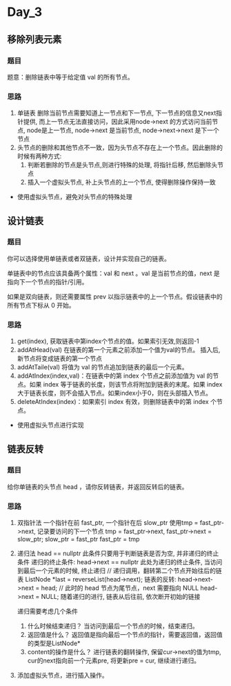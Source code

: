 # Day_3

## 移除列表元素

### 题目

题意：删除链表中等于给定值 val 的所有节点。

### 思路

1. 单链表 删除当前节点需要知道上一节点和下一节点, 下一节点的信息又next指针提供, 而上一节点无法直接访问，因此采用node->next 的方式访问当前节点,
node是上一节点, node->next 是当前节点, node->next->next 是下一个节点
2. 头节点的删除和其他节点不一致，因为头节点不存在上一个节点。因此删除的时候有两种方式:
    1. 判断若删除的节点是头节点,则进行特殊的处理, 将指针后移, 然后删除头节点
    2. 插入一个虚拟头节点, 补上头节点的上一个节点, 使得删除操作保持一致

* 使用虚拟头节点，避免对头节点的特殊处理

## 设计链表

### 题目

你可以选择使用单链表或者双链表，设计并实现自己的链表。

单链表中的节点应该具备两个属性：val 和 next 。val 是当前节点的值，next 是指向下一个节点的指针/引用。

如果是双向链表，则还需要属性 prev 以指示链表中的上一个节点。假设链表中的所有节点下标从 0 开始。

### 思路

1. get(index), 获取链表中第index个节点的值。如果索引无效,则返回-1
2. addAtHead(val)    在链表的第一个元素之前添加一个值为val的节点。
插入后, 新节点将变成链表的第一个节点
3. addAtTaile(val) 将值为 val 的节点追加到链表的最后一个元素。
4. addAtIndex(index,val)：在链表中的第 index 个节点之前添加值为 val  的节点。如果 index 等于链表的长度，则该节点将附加到链表的末尾。如果 index 大于链表长度，则不会插入节点。如果index小于0，则在头部插入节点。
5. deleteAtIndex(index)：如果索引 index 有效，则删除链表中的第 index 个节点。

* 使用虚拟头节点进行实现

## 链表反转

### 题目

给你单链表的头节点 head ，请你反转链表，并返回反转后的链表。

### 思路

1. 双指针法
一个指针在前 fast_ptr, 一个指针在后 slow_ptr
使用tmp = fast_ptr->next, 记录要访问的下一个节点
tmp = fast_ptr->next,
fast_ptr->next = slow_ptr;
slow_ptr = fast_ptr
fast_ptr = tmp

2. 递归法
    head == nullptr 此条件只要用于判断链表是否为空, 并非递归的终止条件
    递归的终止条件: head->next == nullptr  此处为递归的终止条件, 当访问到最后一个元素的时候, 终止递归
    // 递归调用，翻转第二个节点开始往后的链表
    ListNode *last = reverseList(head->next);
    链表的反转: head->next->next = head;
    // 此时的 head 节点为尾节点，next 需要指向 NULL
    head->next = NULL;  随着递归的进行, 链表从后往前, 依次断开初始的链接

    递归需要考虑几个条件
    1. 什么时候结束递归？
        当访问到最后一个节点的时候，结束递归。
    2. 返回值是什么？
        返回值是指向最后一个节点的指针，需要返回值，返回值的类型是ListNode*
    3. content的操作是什么？
        进行链表的翻转操作, 保留cur->next的值为tmp, cur的next指向前一个元素pre, 将更新pre = cur, 继续进行递归。  

3. 添加虚拟头节点，进行插入操作。
